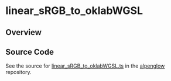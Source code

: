 # linear_sRGB_to_oklabWGSL

## Overview





## Source Code

See the source for [linear_sRGB_to_oklabWGSL.ts](https://github.com/phetsims/alpenglow/blob/main/js/webgpu/wgsl/color/linear_sRGB_to_oklabWGSL.ts) in the [alpenglow](https://github.com/phetsims/alpenglow) repository.
